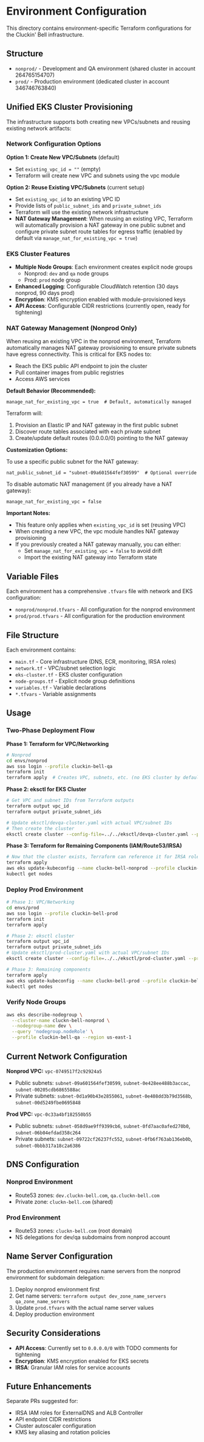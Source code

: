 # Environment Configuration

This directory contains environment-specific Terraform configurations for the Cluckin' Bell infrastructure.

## Structure

- `nonprod/` - Development and QA environment (shared cluster in account 264765154707)
- `prod/` - Production environment (dedicated cluster in account 346746763840)

## Unified EKS Cluster Provisioning

The infrastructure supports both creating new VPCs/subnets and reusing existing network artifacts:

### Network Configuration Options

**Option 1: Create New VPC/Subnets** (default)
- Set `existing_vpc_id = ""` (empty)
- Terraform will create new VPC and subnets using the vpc module

**Option 2: Reuse Existing VPC/Subnets** (current setup)
- Set `existing_vpc_id` to an existing VPC ID
- Provide lists of `public_subnet_ids` and `private_subnet_ids`
- Terraform will use the existing network infrastructure
- **NAT Gateway Management**: When reusing an existing VPC, Terraform will automatically provision a NAT gateway in one public subnet and configure private subnet route tables for egress traffic (enabled by default via `manage_nat_for_existing_vpc = true`)

### EKS Cluster Features

- **Multiple Node Groups**: Each environment creates explicit node groups
  - Nonprod: `dev` and `qa` node groups
  - Prod: `prod` node group
- **Enhanced Logging**: Configurable CloudWatch retention (30 days nonprod, 90 days prod)
- **Encryption**: KMS encryption enabled with module-provisioned keys
- **API Access**: Configurable CIDR restrictions (currently open, ready for tightening)

### NAT Gateway Management (Nonprod Only)

When reusing an existing VPC in the nonprod environment, Terraform automatically manages NAT gateway provisioning to ensure private subnets have egress connectivity. This is critical for EKS nodes to:
- Reach the EKS public API endpoint to join the cluster
- Pull container images from public registries
- Access AWS services

**Default Behavior (Recommended):**
```hcl
manage_nat_for_existing_vpc = true  # Default, automatically managed
```

Terraform will:
1. Provision an Elastic IP and NAT gateway in the first public subnet
2. Discover route tables associated with each private subnet
3. Create/update default routes (0.0.0.0/0) pointing to the NAT gateway

**Customization Options:**

To use a specific public subnet for the NAT gateway:
```hcl
nat_public_subnet_id = "subnet-09a601564fef30599"  # Optional override
```

To disable automatic NAT management (if you already have a NAT gateway):
```hcl
manage_nat_for_existing_vpc = false
```

**Important Notes:**
- This feature only applies when `existing_vpc_id` is set (reusing VPC)
- When creating a new VPC, the vpc module handles NAT gateway provisioning
- If you previously created a NAT gateway manually, you can either:
  - Set `manage_nat_for_existing_vpc = false` to avoid drift
  - Import the existing NAT gateway into Terraform state

## Variable Files

Each environment has a comprehensive `.tfvars` file with network and EKS configuration:

- `nonprod/nonprod.tfvars` - All configuration for the nonprod environment
- `prod/prod.tfvars` - All configuration for the production environment

## File Structure

Each environment contains:
- `main.tf` - Core infrastructure (DNS, ECR, monitoring, IRSA roles)
- `network.tf` - VPC/subnet selection logic
- `eks-cluster.tf` - EKS cluster configuration
- `node-groups.tf` - Explicit node group definitions
- `variables.tf` - Variable declarations
- `*.tfvars` - Variable assignments

## Usage

### Two-Phase Deployment Flow

**Phase 1: Terraform for VPC/Networking**
```bash
# Nonprod
cd envs/nonprod
aws sso login --profile cluckin-bell-qa
terraform init
terraform apply  # Creates VPC, subnets, etc. (no EKS cluster by default)
```

**Phase 2: eksctl for EKS Cluster**
```bash
# Get VPC and subnet IDs from Terraform outputs
terraform output vpc_id
terraform output private_subnet_ids

# Update eksctl/devqa-cluster.yaml with actual VPC/subnet IDs
# Then create the cluster
eksctl create cluster --config-file=../../eksctl/devqa-cluster.yaml --profile=cluckin-bell-qa
```

**Phase 3: Terraform for Remaining Components (IAM/Route53/IRSA)**
```bash
# Now that the cluster exists, Terraform can reference it for IRSA roles, etc.
terraform apply
aws eks update-kubeconfig --name cluckn-bell-nonprod --profile cluckin-bell-qa --region us-east-1
kubectl get nodes
```

### Deploy Prod Environment
```bash
# Phase 1: VPC/Networking
cd envs/prod
aws sso login --profile cluckin-bell-prod
terraform init
terraform apply

# Phase 2: eksctl cluster
terraform output vpc_id
terraform output private_subnet_ids
# Update eksctl/prod-cluster.yaml with actual VPC/subnet IDs
eksctl create cluster --config-file=../../eksctl/prod-cluster.yaml --profile=cluckin-bell-prod

# Phase 3: Remaining components
terraform apply
aws eks update-kubeconfig --name cluckn-bell-prod --profile cluckin-bell-prod --region us-east-1
kubectl get nodes
```

### Verify Node Groups
```bash
aws eks describe-nodegroup \
  --cluster-name cluckn-bell-nonprod \
  --nodegroup-name dev \
  --query 'nodegroup.nodeRole' \
  --profile cluckin-bell-qa --region us-east-1
```

## Current Network Configuration

**Nonprod VPC:** `vpc-0749517f2c92924a5`
- Public subnets: `subnet-09a601564fef30599`, `subnet-0e428ee488b3accac`, `subnet-00205cdb6865588ac`
- Private subnets: `subnet-0d1a90b43e2855061`, `subnet-0e408dd3b79d3568b`, `subnet-00d5249fbe0695848`

**Prod VPC:** `vpc-0c33a4bf182550b55`
- Public subnets: `subnet-058d9ae9ff9399cb6`, `subnet-0fd7aac0afed270b0`, `subnet-06b04efdad358c264`
- Private subnets: `subnet-09722cf26237fc552`, `subnet-0fb6f763ab136eb0b`, `subnet-0bbb317a18c2a6386`

## DNS Configuration

### Nonprod Environment
- Route53 zones: `dev.cluckn-bell.com`, `qa.cluckn-bell.com`
- Private zone: `cluckn-bell.com` (shared)

### Prod Environment
- Route53 zones: `cluckn-bell.com` (root domain)
- NS delegations for dev/qa subdomains from nonprod account

## Name Server Configuration

The production environment requires name servers from the nonprod environment for subdomain delegation:

1. Deploy nonprod environment first
2. Get name servers: `terraform output dev_zone_name_servers qa_zone_name_servers`
3. Update `prod.tfvars` with the actual name server values
4. Deploy production environment

## Security Considerations

- **API Access**: Currently set to `0.0.0.0/0` with TODO comments for tightening
- **Encryption**: KMS encryption enabled for EKS secrets
- **IRSA**: Granular IAM roles for service accounts

## Future Enhancements

Separate PRs suggested for:
- IRSA IAM roles for ExternalDNS and ALB Controller
- API endpoint CIDR restrictions
- Cluster autoscaler configuration
- KMS key aliasing and rotation policies